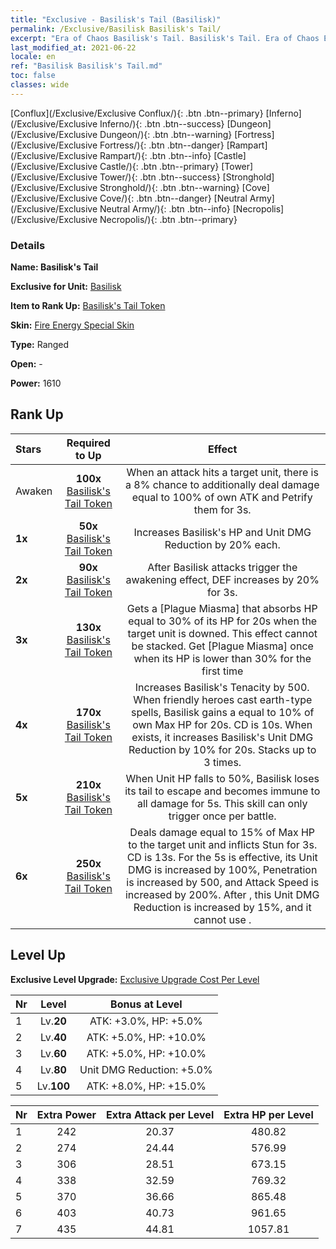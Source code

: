 ```yaml
---
title: "Exclusive - Basilisk's Tail (Basilisk)"
permalink: /Exclusive/Basilisk Basilisk's Tail/
excerpt: "Era of Chaos Basilisk's Tail. Basilisk's Tail. Era of Chaos Exclusive Basilisk's Tail. Basilisk Exclusive."
last_modified_at: 2021-06-22
locale: en
ref: "Basilisk Basilisk's Tail.md"
toc: false
classes: wide
---
```

 [Conflux](/Exclusive/Exclusive Conflux/){: .btn .btn--primary} [Inferno](/Exclusive/Exclusive Inferno/){: .btn .btn--success} [Dungeon](/Exclusive/Exclusive Dungeon/){: .btn .btn--warning} [Fortress](/Exclusive/Exclusive Fortress/){: .btn .btn--danger} [Rampart](/Exclusive/Exclusive Rampart/){: .btn .btn--info} [Castle](/Exclusive/Exclusive Castle/){: .btn .btn--primary} [Tower](/Exclusive/Exclusive Tower/){: .btn .btn--success} [Stronghold](/Exclusive/Exclusive Stronghold/){: .btn .btn--warning} [Cove](/Exclusive/Exclusive Cove/){: .btn .btn--danger} [Neutral Army](/Exclusive/Exclusive Neutral Army/){: .btn .btn--info} [Necropolis](/Exclusive/Exclusive Necropolis/){: .btn .btn--primary} 

### Details
 **Name: Basilisk's Tail** 

 **Exclusive for Unit:** [Basilisk](/units/Basilisk/) 

 **Item to Rank Up:** [Basilisk's Tail Token](/Items/con_994/)

 **Skin:** [Fire Energy Special Skin](/Items/con_662/)

 **Type:** Ranged

 **Open:** -

 **Power:** 1610

## Rank Up

  |     Stars    |  Required to Up | Effect |
  |:-------------|:---------------:|:---------------:|
  |  Awaken  | **100x** [Basilisk's Tail Token](/Items/con_994/) | When an attack hits a target unit, there is a 8% chance to additionally deal damage equal to 100% of own ATK and Petrify them for 3s. |
  | **1x** <i class="fas fa-star"/> | **50x** [Basilisk's Tail Token](/Items/con_994/) | Increases Basilisk's HP and Unit DMG Reduction by 20% each. |
  | **2x** <i class="fas fa-star"/> | **90x** [Basilisk's Tail Token](/Items/con_994/) | After Basilisk attacks trigger the awakening effect, DEF increases by 20% for 3s. |
  | **3x** <i class="fas fa-star"/> | **130x** [Basilisk's Tail Token](/Items/con_994/) | Gets a [Plague Miasma] that absorbs HP equal to 30% of its HP for 20s when the target unit is downed. This effect cannot be stacked. Get [Plague Miasma] once when its HP is lower than 30% for the first time |
  | **4x** <i class="fas fa-star"/> | **170x** [Basilisk's Tail Token](/Items/con_994/) | Increases Basilisk's Tenacity by 500. When friendly heroes cast earth-type spells, Basilisk gains a <Plague Miasma> equal to 10% of own Max HP for 20s. CD is 10s. When <Plague Miasma> exists, it increases Basilisk's Unit DMG Reduction by 10% for 20s. Stacks up to 3 times. |
  | **5x** <i class="fas fa-star"/> | **210x** [Basilisk's Tail Token](/Items/con_994/) | <Tail Sever> When Unit HP falls to 50%, Basilisk loses its tail to escape and becomes immune to all damage for 5s. This skill can only trigger once per battle. |
  | **6x** <i class="fas fa-star"/> | **250x** [Basilisk's Tail Token](/Items/con_994/) | <Besiege> Deals damage equal to 15% of Max HP to the target unit and inflicts Stun for 3s. CD is 13s. For the 5s <Tail Sever> is effective, its Unit DMG is increased by 100%, Penetration is increased by 500, and Attack Speed is increased by 200%. After <Tail Sever>, this Unit DMG Reduction is increased by 15%, and it cannot use <Besiege>. |


## Level Up
 **Exclusive Level Upgrade:** [Exclusive Upgrade Cost Per Level](/Exclusive/ExclusiveUpgradeCostPerLevel/)

  |  Nr  |   Level  | Bonus at Level |
  |:-----|:--------:|:--------------:|
  | 1 | Lv.**20** | ATK: +3.0%, HP: +5.0% |
  | 2 | Lv.**40** | ATK: +5.0%, HP: +10.0% |
  | 3 | Lv.**60** | ATK: +5.0%, HP: +10.0% |
  | 4 | Lv.**80** | Unit DMG Reduction: +5.0% |
  | 5 | Lv.**100** | ATK: +8.0%, HP: +15.0% |


  |  Nr  |  Extra Power | Extra Attack per Level | Extra HP per Level |
  |:-----|:--------:|:--------:|:--------:|
  | 1 | 242 | 20.37 | 480.82 |
  | 2 | 274 | 24.44 | 576.99 |
  | 3 | 306 | 28.51 | 673.15 |
  | 4 | 338 | 32.59 | 769.32 |
  | 5 | 370 | 36.66 | 865.48 |
  | 6 | 403 | 40.73 | 961.65 |
  | 7 | 435 | 44.81 | 1057.81 |


